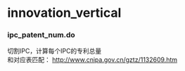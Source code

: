 # innovation_vertical
### ipc_patent_num.do  
切割IPC，计算每个IPC的专利总量  
和对应表匹配： http://www.cnipa.gov.cn/gztz/1132609.htm
